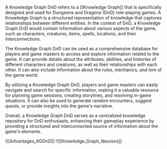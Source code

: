 A Knowledge Graph DnD refers to a [[Knowledge Graph]] that is specifically designed and used for Dungeons and Dragons (DnD) role-playing games. A Knowledge Graph is a structured representation of knowledge that captures relationships between different entities. In the context of DnD, a Knowledge Graph DnD would contain information about various aspects of the game, such as characters, creatures, items, spells, locations, and their interconnections.

The Knowledge Graph DnD can be used as a comprehensive database for players and game masters to access and explore information related to the game. It can provide details about the attributes, abilities, and histories of different characters and creatures, as well as their relationships with each other. It can also include information about the rules, mechanics, and lore of the game world.

By utilizing a Knowledge Graph DnD, players and game masters can easily navigate and search for specific information, making it a valuable resource for planning game sessions, creating storylines, and resolving in-game situations. It can also be used to generate random encounters, suggest quests, or provide insights into the game's narrative.

Overall, a Knowledge Graph DnD serves as a centralized knowledge repository for DnD enthusiasts, enhancing their gameplay experience by providing a structured and interconnected source of information about the game's elements.

![[Advantages_KGDnD]]
!![[Knowledge_Graph_Neurons]]


